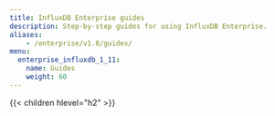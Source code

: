 ```yaml
---
title: InfluxDB Enterprise guides
description: Step-by-step guides for using InfluxDB Enterprise.
aliases:
    - /enterprise/v1.8/guides/
menu:
  enterprise_influxdb_1_11:
    name: Guides
    weight: 60
---
```


{{< children hlevel="h2" >}}
